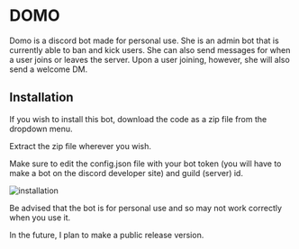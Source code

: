 # DOMO
Domo is a discord bot made for personal use.
She is an admin bot that is currently able to ban and kick users.
She can also send messages for when a user joins or leaves the server. Upon a user joining, however, she will also send a welcome DM.

## Installation
If you wish to install this bot, download the code as a zip file from the dropdown menu.

Extract the zip file wherever you wish.

Make sure to edit the config.json file with your bot token (you will have to make a bot on the discord developer site) and guild (server) id.

![installation](https://github.com/ninesowngoal/DOMO/assets/126208712/e88a44ae-e768-4ab3-9460-a6043eb7f48d)

Be advised that the bot is for personal use and so may not work correctly when you use it.

In the future, I plan to make a public release version.
